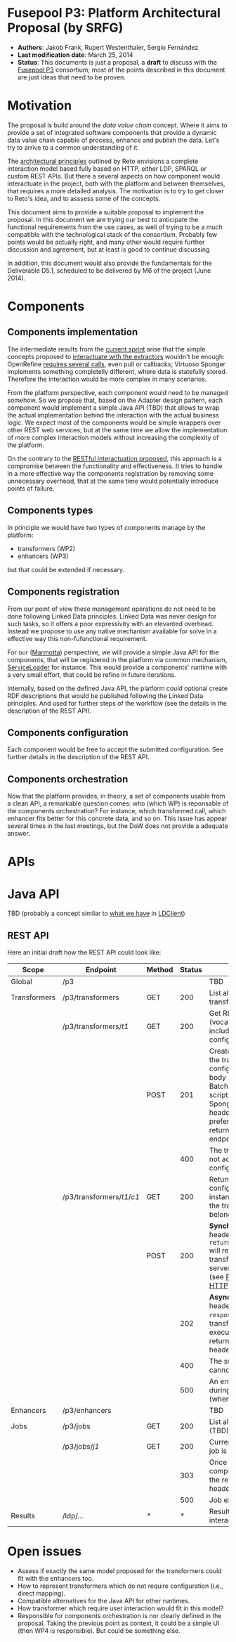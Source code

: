 # Fusepool P3: Platform Architectural Proposal (by SRFG)

* **Authors**: Jakob Frank, Rupert Westenthaler, Sergio Fernández
* **Last modification date**: March 25, 2014
* **Status**: This documents is just a proposal, a **draft** to discuss with the [Fusepool P3](http://www.fusepool.eu/p3) consortium; most of the points described in this document are just ideas that need to be proven.

# Motivation

The proposal is build around the _data value chain_ concept. Where it aims to provide a 
set of integrated software components that provide a dynamic data value chain capable of 
process, enhance and publish the data. Let's try to arrive to a common understanding of it.

The [architectural principles](https://github.com/fusepoolP3/overall-architecture/blob/master/architectural-principles.md)
outlined by Reto envisions a complete interaction model based fully based on HTTP, 
either LDP, SPARQL or custom REST APIs. But there a several aspects on how component 
would interactuate in the project, both with the platform and between themselves, 
that requires a more detailed analysis. The motivation is to try to get closer to Reto's 
idea, and to asssess some of the concepts.

This document aims to provide a suitable proposal to implement the proposal. In 
this document we are trying our best to anticipate the functional requirements 
from the use cases, as well of trying to be a much compatible with the technological 
stack of the consortium. Probably few points would be actually right, and many other 
would require further discussion and agreement, but at least is good to continue 
discussing

In addition, this document would also provide the fundamentals for the Deliverable 
D5.1, scheduled to be delivered by M6 of the project (June 2014).

# Components

## Components implementation

The intermediate results from the [current sprint](https://easybacklog.com/accounts/4748/backlogs/54217#2) 
arise that the simple concepts proposed to 
[interactuate with the extractors](https://github.com/fusepoolP3/overall-architecture/blob/master/data-extractor-importer-api.md)
wouldn't be enough: OpenRefine [requires several calls](https://docs.google.com/a/spaziodati.eu/document/d/18Dup7hT2DMMCK6MP8IpnKSEM9YjKSY-cVTjC36P9_Kw), 
even pull or callbacks; Virtuoso Sponger implements something completelly different,
where data is statefully stored. Therefore the interaction would be more complex
in many scenarios.

From the platform perspective, each component would need to be managed somehow. 
So we propose that, based on the Adapter design pattern, each component would 
implement a simple Java API (TBD) that allows to wrap the actual implementation 
behind the interaction with the actual business logic. We expect most of the components 
would be simple wrappers over other REST web services; but at the same time we allow 
the implementation of more complex interaction models without increasing the complexity 
of the platform.

On the contrary to the [RESTful interactuation proposed](https://github.com/fusepoolP3/overall-architecture/blob/master/data-extractor-importer-api.md),
this approach is a compromise between the functionality and effectiveness. It tries
to handle in a more effective way the components registration by removing some 
unnecessary overhead, that at the same time would potentially introduce points of 
failure.

## Components types

In principle we would have two types of components manage by the platform:

* transformers (WP2)
* enhancers (WP3)

but that could be extended if necessary.

## Components registration

From our point of view these management operations do not need to be done following
Linked Data principles. Linked Data was never design for such tasks, so it offers
a poor expressivity with an elevanted overhead. Instead we propose to use any native 
mechanism available for solve in a effective way this non-fufunctional requirement.

For our ([Marmotta](http://marmotta.apache.org)) perspective, we will provide a simple 
Java API for the components, that will be registered in the platform via common mechanism, 
[ServiceLoader](http://docs.oracle.com/javase/7/docs/api/index.html?java/util/ServiceLoader.html)
for instance. This would provide a components' runtime with a very small effort,
that could be refine in future iterations.

Internally, based on the defined Java API, the platform could optional create
RDF descriptions that would be published following the Linked Data principles. 
And used for further steps of the workflow (see the details in the description 
of the REST API). 

## Components configuration

Each component would be free to accept the submitted configuration. See further details 
in the description of the REST API.

## Components orchestration

Now that the platform provides, in theory, a set of components usable from a clean API,
a remarkable question comes: who (which WP) is reponsable of the components orchestration?
For instance, which transformed call, which enhancer fits better for this concrete data, 
and so on. This issue has appear several times in the last meetings, but the DoW does not
provide a adequate answer. 

# APIs

# Java API

TBD (probably a concept similar to
[what we have](https://git-wip-us.apache.org/repos/asf?p=marmotta.git;a=blob;f=libraries/ldclient/ldclient-api/src/main/java/org/apache/marmotta/ldclient/api/provider/DataProvider.java;h=5d0fda3d01dce4b5349c16e8df6097165bb873cb;hb=develop#l35) in [LDClient](http://marmotta.apache.org/ldclient))

## REST API

Here an initial draft how the REST API could look like:

| Scope                  | Endpoint                      | Method  | Status | Description
| ---------------------- | ----------------------------- | ------- | ------ | -----------------------------------------------------------------------------------------------------
| Global                 | /p3                           |         |        | TBD
| Transformers           | /p3/transformers              | GET     | 200    | List all available transformers.  
|                        | /p3/transformers/_t1_         | GET     | 200    | Get RDF description (vocab to be defined), including all available configurations.
|                        |                               | POST    | 201    | Creates a instance of the transformer with the configuration in the body (in the case of BatchRefine the JSON script, XSLT for the Sponger, etc). The `Slug` header indicates name preference. `Location` returns the created endpoint.
|                        |                               |         | 400    | The transformer does not accept the configuration submitted.
|                        | /p3/transformers/_t1_/_c1_    | GET     | 200    | Return the raw configuration of the instance. `Link` header to the transformer it belongs to.
|                        |                               | POST    | 200    | **Synchronous**: with header `Prefer: return="representation"` will return the transformed data, no server-side storage (see [Prefer Header for HTTP](http://tools.ietf.org/html/draft-snell-http-prefer-18#section-4)).
|                        |                               |         | 202    | **Asynchronous**: with header `Prefer: respond-async` the transformation will be executed in background, returning a `Location` header to the job.
|                        |                               |         | 400    | The submitted data cannot be transformed.
|                        |                               |         | 500    | An error has occurred during transformation (when synchronous).   
| Enhancers              | /p3/enhancers                 |         |        | TBD 
| Jobs                   | /p3/jobs                      | GET     | 200    | List all running jobs (TBD). 
|                        | /p3/jobs/_j1_                 | GET     | 200    | Current status while the job is running. 
|                        |                               |         | 303    | Once the job has been complete, it redirects to the result (`Location` header). 
|                        |                               |         | 500    | Job execution error.
| Results                | /ldp/...                      | *       | *      | Result (Regular LDP interaction). 

# Open issues

* Assess if exactly the same model proposed for the transformers could fit with the enhancers too.
* How to represent transformers which do not require configuration (i.e., direct mapping).
* Compatible alternatives for the Java API for other runtimes.
* How transformer which require user interaction would fit in this model?
* Responsible for components orchestration is nor clearly defined in the proposal. Taking the previous point as context, it could be a simple UI (then WP4 is responsible). But could be something else.

